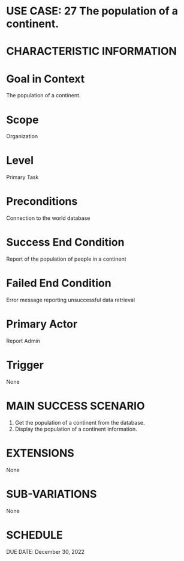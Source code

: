 # USE CASE: 27 The population of a continent.
# CHARACTERISTIC INFORMATION

# Goal in Context
The population of a continent.

# Scope
Organization

# Level
Primary Task

# Preconditions
Connection to the world database

# Success End Condition
Report of the population of people in a continent

# Failed End Condition
Error message reporting unsuccessful data retrieval

# Primary Actor
Report Admin

# Trigger
None

# MAIN SUCCESS SCENARIO
1. Get the population of a continent from the database.
2. Display the population of a continent information.

# EXTENSIONS
None

# SUB-VARIATIONS
None

# SCHEDULE
DUE DATE: December 30, 2022
